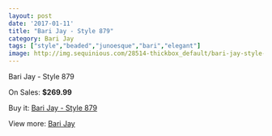 ```yaml
---
layout: post
date: '2017-01-11'
title: "Bari Jay - Style 879"
category: Bari Jay
tags: ["style","beaded","junoesque","bari","elegant"]
image: http://img.sequinious.com/28514-thickbox_default/bari-jay-style-879.jpg
---
```

Bari Jay - Style 879

On Sales: **$269.99**
<a href="https://www.sequinious.com/bari-jay/3891-bari-jay-style-879.html"><amp-img layout="responsive" width="600" height="600" src="//img.sequinious.com/28514-thickbox_default/bari-jay-style-879.jpg" alt="Bari Jay - Style 879 0" /></a>
<a href="https://www.sequinious.com/bari-jay/3891-bari-jay-style-879.html"><amp-img layout="responsive" width="600" height="600" src="//img.sequinious.com/28515-thickbox_default/bari-jay-style-879.jpg" alt="Bari Jay - Style 879 1" /></a>

Buy it: [Bari Jay - Style 879](https://www.sequinious.com/bari-jay/3891-bari-jay-style-879.html "Bari Jay - Style 879")

View more: [Bari Jay](https://www.sequinious.com/17-bari-jay "Bari Jay")